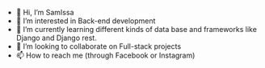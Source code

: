 - 👋 Hi, I’m SamIssa
- 👀 I’m interested in Back-end development 
- 🌱 I’m currently learning different kinds of data base and frameworks like Django and Django rest.
- 💞️ I’m looking to collaborate on Full-stack projects 
- 📫 How to reach me (through Facebook or Instagram)

<!---
SamIssa22/SamIssa22 is a ✨ special ✨ repository because its `README.md` (this file) appears on your GitHub profile.
You can click the Preview link to take a look at your changes.
--->
